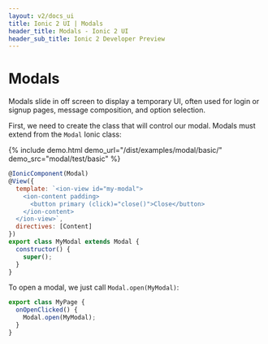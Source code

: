 ```yaml
---
layout: v2/docs_ui
title: Ionic 2 UI | Modals
header_title: Modals - Ionic 2 UI
header_sub_title: Ionic 2 Developer Preview
---
```


<h1 class="title">Modals</h1>

Modals slide in off screen to display a temporary UI, often used for login or signup pages,
message composition, and option selection.

First, we need to create the class that will control our modal. Modals must extend
from the `Modal` Ionic class:

{% include demo.html demo_url="/dist/examples/modal/basic/" demo_src="modal/test/basic" %}

```javascript
@IonicComponent(Modal)
@View({
  template: `<ion-view id="my-modal">
    <ion-content padding>
      <button primary (click)="close()">Close</button>
    </ion-content>
  </ion-view>`,
  directives: [Content]
})
export class MyModal extends Modal {
  constructor() {
    super();
  }
}
```

To open a modal, we just call `Modal.open(MyModal)`:

```javascript
export class MyPage {
  onOpenClicked() {
    Modal.open(MyModal);
  }
}
```
